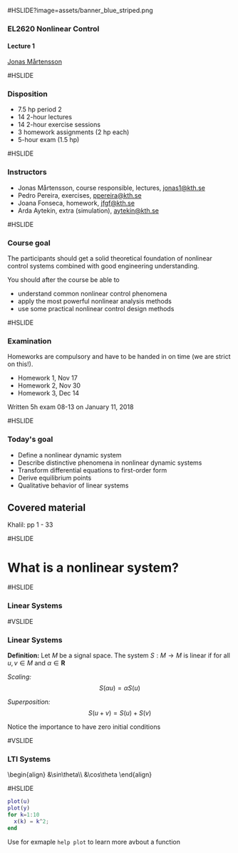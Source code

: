 #HSLIDE?image=assets/banner_blue_striped.png
### EL2620 Nonlinear Control

#### Lecture 1

[Jonas Mårtensson](mailto:jonas1@kth.se)

#HSLIDE
### Disposition
- 7.5 hp period 2
- 14 2-hour lectures
- 14 2-hour exercise sessions
- 3 homework assignments (2 hp each)
- 5-hour exam (1.5 hp)

#HSLIDE
### Instructors
- Jonas Mårtensson, course responsible, lectures, jonas1@kth.se
- Pedro Pereira, exercises, ppereira@kth.se
- Joana Fonseca, homework, jfgf@kth.se
- Arda Aytekin, extra (simulation), aytekin@kth.se

#HSLIDE
### Course goal
The participants should get a solid theoretical foundation of nonlinear control systems combined with good engineering understanding. 

You should after the course be able to 
- understand common nonlinear control phenomena 
- apply the most powerful nonlinear analysis methods
- use some practical nonlinear control design methods

#HSLIDE

### Examination
Homeworks are compulsory and have to be handed in on time (we are strict on this!).
- Homework 1, Nov 17
- Homework 2, Nov 30
- Homework 3, Dec 14 

Written 5h exam 08-13 on January 11, 2018


#HSLIDE

### Today's goal

- Define a nonlinear dynamic system
- Describe distinctive phenomena in nonlinear dynamic systems
- Transform differential equations to first-order form
- Derive equilibrium points
- Qualitative behavior of linear systems

## Covered material 
Khalil: pp 1 - 33

#HSLIDE

# What is a nonlinear system?

#HSLIDE

### Linear Systems

#VSLIDE

### Linear Systems

**Definition:** Let $M$ be a signal
space. The system $S:M\rightarrow M$ is linear if for all $u,v\in M$ and $\alpha\in \mathbf{R}$

*Scaling:*
$$ S(\alpha u) = \alpha S(u) $$

*Superposition:*
$$
S(u+v)=S(u)+S(v)
$$

Notice the importance to have zero initial conditions

#VSLIDE

### LTI Systems

\\begin{align}
&\sin\theta\\\\
&\cos\theta
\\end{align}

#HSLIDE

```matlab
plot(u)
plot(y)
for k=1:10
  x(k) = k^2;
end
```
Use for exmaple `help plot` to learn more avbout a function

